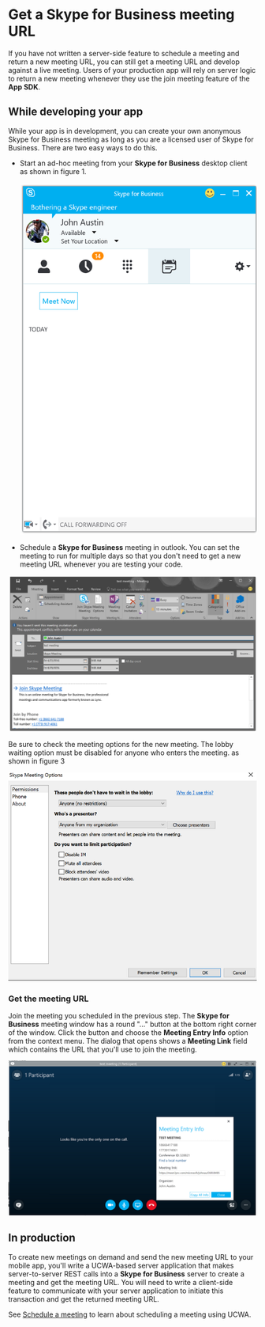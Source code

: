 # Get a Skype for Business meeting URL
If you have not written a server-side feature to schedule a meeting and return a new meeting URL, you can
still get a meeting URL and develop against a live meeting. Users of your production app will rely on server
logic to return a new meeting whenever they use the join meeting feature of the **App SDK**.


## While developing your app
While your app is in development, you can create your own anonymous Skype for Business meeting as long as you are
a licensed user of Skype for Business. There are two easy ways to do this.

* Start an ad-hoc meeting from your **Skype for Business** desktop client as shown in figure 1. 

  ![Meet Now button on the Skype for Business client](images/meetnow.PNG "Figure 1. Meet Now button on the Skype for Business client")

* Schedule a **Skype for Business** meeting in outlook. You can set the meeting to run for multiple
days so that you don't need to get a new meeting URL whenever you are testing your code.

 ![Schedule a meeting in Outlook](images/outlookmeeting.PNG "Figure 2. Schedule a meeting in Outlook")
 
Be sure to check the meeting options for the new meeting. The lobby waiting option must be disabled for anyone who enters the meeting.
as shown in figure 3

  ![Set meeting options](images/meetingoptions.PNG "Figure 3. set meeting options")


 ### Get the meeting URL
 
 Join the meeting you scheduled in the previous step. The **Skype for Business** meeting window has a  round "..." button at the 
 bottom right corner of the window. Click the button and choose the **Meeting Entry Info** option from the 
 context menu. The dialog that opens shows a **Meeting Link** field which contains the URL that you'll use to join the
 meeting.  
 
 ![Get the meeting URL from the meeting window](images/entryinfo.PNG "Figure 4. Get the meeting URL from the meeting window")
 
 
 ## In production
 
 To create new meetings on demand and send the new meeting URL to your mobile app, you'll 
 write a UCWA-based server application that makes server-to-server REST calls into a **Skype for Business** server
 to create a meeting and get the meeting URL. You will need to write a client-side feature to
 communicate with your server application to initiate this transaction and get the
 returned meeting URL.
 
 See [Schedule a meeting](https://ucwa.skype.com/documentation/KeyTasks-OnlineMeeting-ScheduleMeeting ) to learn about scheduling a meeting using UCWA.